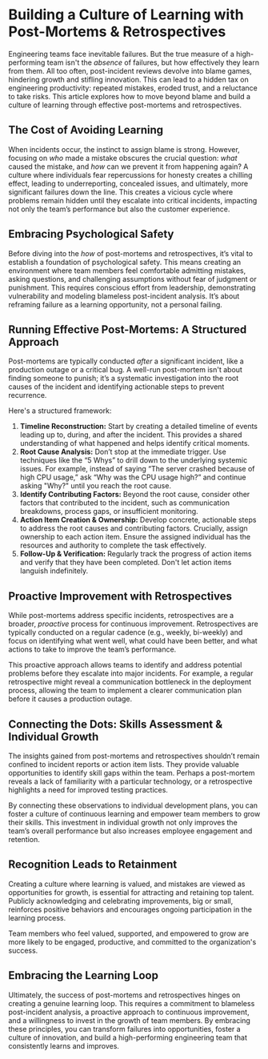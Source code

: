 # Building a Culture of Learning with Post-Mortems & Retrospectives

Engineering teams face inevitable failures. But the true measure of a high-performing team isn't the *absence* of failures, but how effectively they learn from them. All too often, post-incident reviews devolve into blame games, hindering growth and stifling innovation. This can lead to a hidden tax on engineering productivity: repeated mistakes, eroded trust, and a reluctance to take risks. This article explores how to move beyond blame and build a culture of learning through effective post-mortems and retrospectives.

## The Cost of Avoiding Learning

When incidents occur, the instinct to assign blame is strong. However, focusing on *who* made a mistake obscures the crucial question: *what* caused the mistake, and *how* can we prevent it from happening again? A culture where individuals fear repercussions for honesty creates a chilling effect, leading to underreporting, concealed issues, and ultimately, more significant failures down the line. This creates a vicious cycle where problems remain hidden until they escalate into critical incidents, impacting not only the team’s performance but also the customer experience.

## Embracing Psychological Safety

Before diving into the *how* of post-mortems and retrospectives, it’s vital to establish a foundation of psychological safety. This means creating an environment where team members feel comfortable admitting mistakes, asking questions, and challenging assumptions without fear of judgment or punishment. This requires conscious effort from leadership, demonstrating vulnerability and modeling blameless post-incident analysis.  It’s about reframing failure as a learning opportunity, not a personal failing.

## Running Effective Post-Mortems: A Structured Approach

Post-mortems are typically conducted *after* a significant incident, like a production outage or a critical bug. A well-run post-mortem isn't about finding someone to punish; it’s a systematic investigation into the root causes of the incident and identifying actionable steps to prevent recurrence. 

Here's a structured framework:

1. **Timeline Reconstruction:**  Start by creating a detailed timeline of events leading up to, during, and after the incident. This provides a shared understanding of what happened and helps identify critical moments.
2. **Root Cause Analysis:**  Don’t stop at the immediate trigger. Use techniques like the “5 Whys” to drill down to the underlying systemic issues.  For example, instead of saying “The server crashed because of high CPU usage,” ask “Why was the CPU usage high?” and continue asking "Why?" until you reach the root cause.
3. **Identify Contributing Factors:**  Beyond the root cause, consider other factors that contributed to the incident, such as communication breakdowns, process gaps, or insufficient monitoring.
4. **Action Item Creation & Ownership:**  Develop concrete, actionable steps to address the root causes and contributing factors. Crucially, assign ownership to each action item.  Ensure the assigned individual has the resources and authority to complete the task effectively.
5. **Follow-Up & Verification:**  Regularly track the progress of action items and verify that they have been completed. Don't let action items languish indefinitely.  



## Proactive Improvement with Retrospectives

While post-mortems address specific incidents, retrospectives are a broader, *proactive* process for continuous improvement.  Retrospectives are typically conducted on a regular cadence (e.g., weekly, bi-weekly) and focus on identifying what went well, what could have been better, and what actions to take to improve the team’s performance.  

This proactive approach allows teams to identify and address potential problems before they escalate into major incidents. For example, a regular retrospective might reveal a communication bottleneck in the deployment process, allowing the team to implement a clearer communication plan before it causes a production outage.

## Connecting the Dots: Skills Assessment & Individual Growth

The insights gained from post-mortems and retrospectives shouldn’t remain confined to incident reports or action item lists. They provide valuable opportunities to identify skill gaps within the team. Perhaps a post-mortem reveals a lack of familiarity with a particular technology, or a retrospective highlights a need for improved testing practices.  

By connecting these observations to individual development plans, you can foster a culture of continuous learning and empower team members to grow their skills. This investment in individual growth not only improves the team’s overall performance but also increases employee engagement and retention.

## Recognition Leads to Retainment

Creating a culture where learning is valued, and mistakes are viewed as opportunities for growth, is essential for attracting and retaining top talent.  Publicly acknowledging and celebrating improvements, big or small, reinforces positive behaviors and encourages ongoing participation in the learning process.  

Team members who feel valued, supported, and empowered to grow are more likely to be engaged, productive, and committed to the organization's success.

## Embracing the Learning Loop

Ultimately, the success of post-mortems and retrospectives hinges on creating a genuine learning loop.  This requires a commitment to blameless post-incident analysis, a proactive approach to continuous improvement, and a willingness to invest in the growth of team members. By embracing these principles, you can transform failures into opportunities, foster a culture of innovation, and build a high-performing engineering team that consistently learns and improves.
